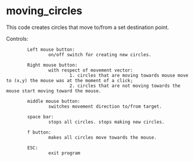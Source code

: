 # moving_circles
This code creates circles that move to/from a set destination point.

Controls:

			Left mouse button: 
					on/off switch for creating new circles.
          
			Right mouse button:  
					with respect of movement vector:
							1. circles that are moving towards mouse move to (x,y) the mouse was at the moment of a click;
							2. circles that are not moving towards the mouse start moving toward the mouse.
              
			middle mouse button: 
					switches movement direction to/from target.
          
			space bar: 
					stops all circles. stops making new circles.
          
			f button:
					makes all circles move towards the mouse.
          
			ESC:
					exit program 

